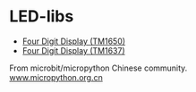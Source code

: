 # LED-libs


* [Four Digit Display (TM1650)](FourDigitDisplay)
* [Four Digit Display (TM1637)](TM1637)

From microbit/micropython Chinese community.  
www.micropython.org.cn
